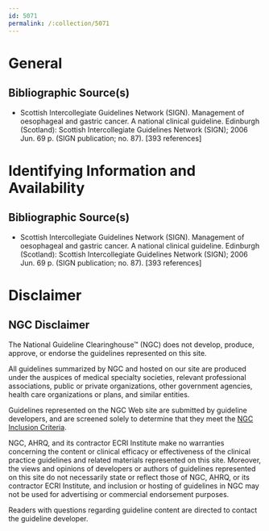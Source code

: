 ```yaml
---
id: 5071
permalink: /:collection/5071
---
```


# General

## Bibliographic Source(s)

- Scottish Intercollegiate Guidelines Network (SIGN). Management of oesophageal and gastric cancer. A national clinical guideline. Edinburgh (Scotland): Scottish Intercollegiate Guidelines Network (SIGN); 2006 Jun. 69 p. (SIGN publication; no. 87). [393 references]

# Identifying Information and Availability

## Bibliographic Source(s)

- Scottish Intercollegiate Guidelines Network (SIGN). Management of oesophageal and gastric cancer. A national clinical guideline. Edinburgh (Scotland): Scottish Intercollegiate Guidelines Network (SIGN); 2006 Jun. 69 p. (SIGN publication; no. 87). [393 references]

# Disclaimer

## NGC Disclaimer

The National Guideline Clearinghouse™ (NGC) does not develop, produce, approve, or endorse the guidelines represented on this site.

All guidelines summarized by NGC and hosted on our site are produced under the auspices of medical specialty societies, relevant professional associations, public or private organizations, other government agencies, health care organizations or plans, and similar entities.

Guidelines represented on the NGC Web site are submitted by guideline developers, and are screened solely to determine that they meet the [NGC Inclusion Criteria](/help-and-about/summaries/inclusion-criteria).

NGC, AHRQ, and its contractor ECRI Institute make no warranties concerning the content or clinical efficacy or effectiveness of the clinical practice guidelines and related materials represented on this site. Moreover, the views and opinions of developers or authors of guidelines represented on this site do not necessarily state or reflect those of NGC, AHRQ, or its contractor ECRI Institute, and inclusion or hosting of guidelines in NGC may not be used for advertising or commercial endorsement purposes.

Readers with questions regarding guideline content are directed to contact the guideline developer.

